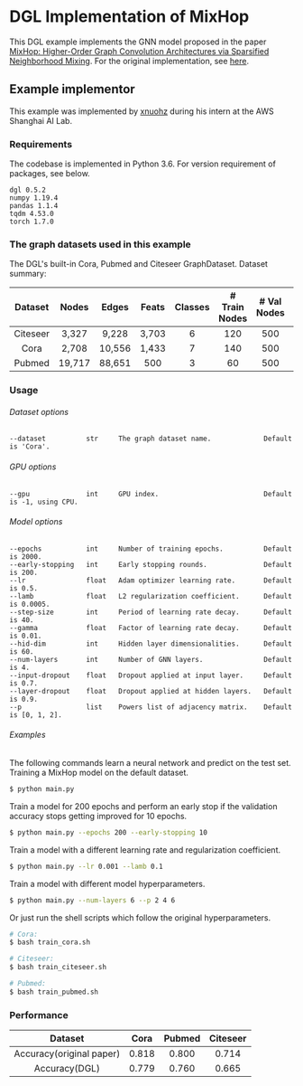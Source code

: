 # DGL Implementation of MixHop

This DGL example implements the GNN model proposed in the paper [MixHop: Higher-Order Graph Convolution Architectures via Sparsified Neighborhood Mixing](https://arxiv.org/abs/1905.00067). For the original implementation, see [here](https://github.com/samihaija/mixhop).

## Example implementor

This example was implemented by [xnuohz](https://github.com/xnuohz) during his intern at the AWS Shanghai AI Lab.

### Requirements
The codebase is implemented in Python 3.6. For version requirement of packages, see below.

```
dgl 0.5.2
numpy 1.19.4
pandas 1.1.4
tqdm 4.53.0
torch 1.7.0
```

### The graph datasets used in this example

The DGL's built-in Cora, Pubmed and Citeseer GraphDataset. Dataset summary:

| Dataset | Nodes | Edges | Feats | Classes | # Train Nodes | # Val Nodes | # Test Nodes |
| :-: | :-: | :-: | :-: | :-: | :-: | :-: | :-: |
| Citeseer | 3,327 | 9,228 | 3,703 | 6 | 120 | 500 | 1000 |
| Cora | 2,708 | 10,556 | 1,433 | 7 | 140 | 500 | 1000 |
| Pubmed | 19,717 | 88,651 | 500 | 3 | 60 | 500 | 1000 |

### Usage

###### Dataset options
```
--dataset          str     The graph dataset name.             Default is 'Cora'.
```

###### GPU options
```
--gpu              int     GPU index.                          Default is -1, using CPU.
```

###### Model options
```
--epochs           int     Number of training epochs.          Default is 2000.
--early-stopping   int     Early stopping rounds.              Default is 200.
--lr               float   Adam optimizer learning rate.       Default is 0.5.
--lamb             float   L2 regularization coefficient.      Default is 0.0005.
--step-size        int     Period of learning rate decay.      Default is 40.
--gamma            float   Factor of learning rate decay.      Default is 0.01.
--hid-dim          int     Hidden layer dimensionalities.      Default is 60.
--num-layers       int     Number of GNN layers.               Default is 4.
--input-dropout    float   Dropout applied at input layer.     Default is 0.7.
--layer-dropout    float   Dropout applied at hidden layers.   Default is 0.9.
--p                list    Powers list of adjacency matrix.    Default is [0, 1, 2].
```

###### Examples

The following commands learn a neural network and predict on the test set.
Training a MixHop model on the default dataset.
```bash
$ python main.py
```
Train a model for 200 epochs and perform an early stop if the validation accuracy stops getting improved for 10 epochs.
```bash
$ python main.py --epochs 200 --early-stopping 10
```
Train a model with a different learning rate and regularization coefficient.
```bash
$ python main.py --lr 0.001 --lamb 0.1
```
Train a model with different model hyperparameters.
```bash
$ python main.py --num-layers 6 --p 2 4 6
```
Or just run the shell scripts which follow the original hyperparameters.
```bash
# Cora:
$ bash train_cora.sh

# Citeseer:
$ bash train_citeseer.sh

# Pubmed:
$ bash train_pubmed.sh
```

### Performance

| Dataset | Cora | Pubmed | Citeseer |
| :-: | :-: | :-: | :-: |
| Accuracy(original paper) | 0.818 | 0.800 | 0.714 |
| Accuracy(DGL) | 0.779 | 0.760 | 0.665 |